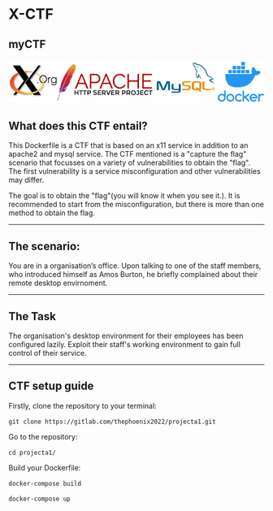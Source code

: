 # X-CTF 

## myCTF  
 ![](/images/ctf_6_1.png) 
## What does this CTF entail? 
This Dockerfile is a CTF that is based on an x11 service in addition to an apache2 and mysql service. The CTF mentioned is a "capture the flag" scenario that focusses on a variety of vulnerabilities to obtain the "flag". The first vulnerability is a service misconfiguration and other vulnerabilities may differ.  
 
The goal is to obtain the "flag"(you will know it when you see it.). It is recommended to start from the misconfiguration, but there is more than one method to obtain the flag.
 
--- 
## The scenario:
 You are in a organisation’s office. Upon talking to one of the staff
members, who introduced himself as Amos Burton, he briefly
complained about their remote desktop envirnoment.

---
## The Task 
 The organisation's desktop environment for their employees
has been configured lazily. Exploit their staff's working
environment to gain full control of their service.

---
## CTF setup guide 
Firstly, clone the repository to your terminal: 
```
git clone https://gitlab.com/thephoenix2022/projecta1.git 
```

Go to the repository: 
```
cd projecta1/ 
```  
Build your Dockerfile:  
```
docker-compose build
``` 
```
docker-compose up
``` 

